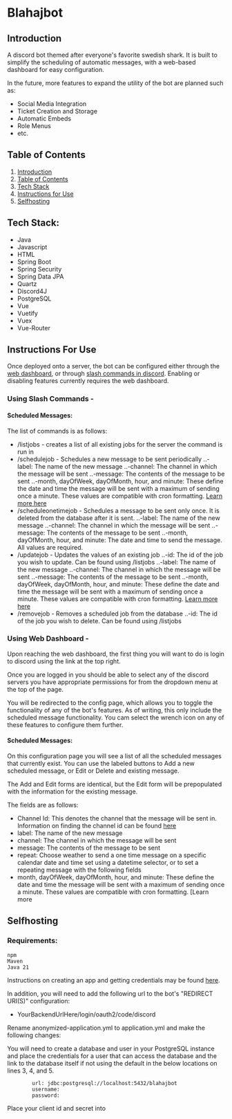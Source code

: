 # Blahajbot

## Introduction

A discord bot themed after everyone's favorite swedish shark. It is built to simplify the scheduling of automatic messages, with a web-based dashboard for easy configuration.

In the future, more features to expand the utility of the bot are planned such as:
* Social Media Integration
* Ticket Creation and Storage
* Automatic Embeds
* Role Menus
* etc.

## Table of Contents
1. [Introduction](https://github.com/Ene-AI/blahaj-bot/tree/master#introduction)
2. [Table of Contents](https://github.com/Ene-AI/blahaj-bot/tree/master#table-of-contents)
3. [Tech Stack](https://github.com/Ene-AI/blahaj-bot/tree/master#tech-stack)
4. [Instructions for Use](https://github.com/Ene-AI/blahaj-bot/tree/master#instructions-for-use)
5. [Selfhosting](https://github.com/Ene-AI/blahaj-bot/tree/master#selfhosting)

## Tech Stack:
* Java
* Javascript
* HTML
* Spring Boot
* Spring Security
* Spring Data JPA
* Quartz
* Discord4J
* PostgreSQL
* Vue
* Vuetify
* Vuex
* Vue-Router

## Instructions For Use
Once deployed onto a server, the bot can be configured either through the [web dashboard](https://github.com/Ene-AI/blahaj-bot/tree/master#using-web-dashboard--), or through [slash commands in discord](https://github.com/Ene-AI/blahaj-bot/tree/master#using-slash-commands--).
Enabling or disabling features currently requires the web dashboard.

### Using Slash Commands - 
#### Scheduled Messages:

The list of commands is as follows:
* /listjobs - creates a list of all existing jobs for the server the command is run in
* /schedulejob - Schedules a new message to be sent periodically
  ..-label: The name of the new message
  ..-channel: The channel in which the message will be sent
  ..-message: The contents of the message to be sent
  ..-month, dayOfWeek, dayOfMonth, hour, and minute: These define the date and time the message will be sent with a maximum of sending once a minute. These values are compatible with cron formatting. [Learn more here][Cron Info Link]
* /scheduleonetimejob - Schedules a message to be sent only once. It is deleted from the database after it is sent.
  ..-label: The name of the new message
  ..-channel: The channel in which the message will be sent
  ..-message: The contents of the message to be sent
  ..-month, dayOfMonth, hour, and minute: The date and time to send the message. All values are required.
* /updatejob - Updates the values of an existing job
  ..-id: The id of the job you wish to update. Can be found using /listjobs
  ..-label: The name of the new message
  ..-channel: The channel in which the message will be sent
  ..-message: The contents of the message to be sent
  ..-month, dayOfWeek, dayOfMonth, hour, and minute: These define the date and time the message will be sent with a maximum of sending once a minute. These values are compatible with cron formatting. [Learn more here][Cron Info Link]
* /removejob - Removes a scheduled job from the database
  ..-id: The id of the job you wish to delete. Can be found using /listjobs

### Using Web Dashboard - 

Upon reaching the web dashboard, the first thing you will want to do is login to discord using the link at the top right.

Once you are logged in you should be able to select any of the discord servers you have appropriate permissions for from the dropdown menu at the top of the page.

You will be redirected to the config page, which allows you to toggle the functionality of any of the bot's features. As of writing, this only include the scheduled message functionality. You cam select the wrench icon on any of these features to configure them further.

#### Scheduled Messages:
On this configuration page you will see a list of all the scheduled messages that currently exist. You can use the labeled buttons to Add a new scheduled message, or Edit or Delete and existing message.

The Add and Edit forms are identical, but the Edit form will be prepopulated with the information for the existing message. 

The fields are as follows:
* Channel Id: This denotes the channel that the message will be sent in. Information on finding the channel id can be found [here][Channel ID Info Link]
* label: The name of the new message
* channel: The channel in which the message will be sent
* message: The contents of the message to be sent
* repeat: Choose weather to send a one time message on a specific calendar date and time set using a datetime selector, or to set a repeating message with the following fields
* month, dayOfWeek, dayOfMonth, hour, and minute: These define the date and time the message will be sent with a maximum of sending once a minute. These values are compatible with cron formatting. [Learn more 

## Selfhosting
### Requirements:
```
npm
Maven
Java 21
```
Instructions on creating an app and getting credentials may be found [here][Discord App Setup].

In addition, you will need to add the following url to the bot's "REDIRECT URI(S)" configuration:
* YourBackendUrlHere/login/oauth2/code/discord

Rename anonymized-application.yml to application.yml and make the following changes:

You will need to create a database and user in your PostgreSQL instance and place the credentials for a user that can access the database and the link to the database itself if not using the default in the below locations on lines 3, 4, and 5.
```
        url: jdbc:postgresql://localhost:5432/blahajbot
        username: 
        password: 
```
Place your client id and secret into 

[Cron Info Link]: https://www.ibm.com/docs/en/db2oc?topic=task-unix-cron-format
[Channel ID Info Link]: https://support.discord.com/hc/en-us/articles/206346498-Where-can-I-find-my-User-Server-Message-ID
[Discord App Setup]: https://github.com/reactiflux/discord-irc/wiki/Creating-a-discord-bot-&-getting-a-token
